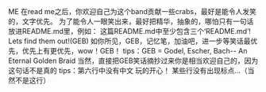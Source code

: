 ME
在read me之后，你欢迎自己为这个band贡献一些crabs，最好是能令人发笑的，文字优先。
为了能令人一眼笑出来，最好把精华，抽象的，哪怕只有一句话放进README.md里，例如：
  这篇README.md中至少包含三个‘README.md’! Lets find them out!(GEB)
如你所见，GEB，记忆笔，加油吧，进一步等笑话最优先，优先上有更优先，wow！GEB！
tips：GEB = Godel, Escher, Bach-- An Eternal Golden Braid
当然，直接把GEB笑话摘抄过来你是相当欢迎自己的，因为这句话不是真的
tips：第六行中没有中文
玩的开心！
某些行没有出现标点...（当然不是这行）

